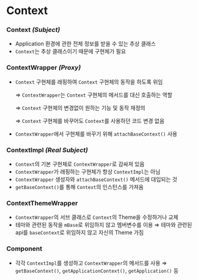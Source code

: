 # Context

### Context *(Subject)*
- Application 환경에 관한 전체 정보를 받을 수 있는 추상 클래스
- `Context`는 추상 클래스이기 때문에 구현체가 필요

### ContextWrapper *(Proxy)*
- `Context` 구현체를 래핑하여 `Context` 구현체의 동작을 하도록 위임
  
    ⇒ `ContextWrapper`는 `Context` 구현체의 메서드를 대신 호출하는 역할

    ⇒ `Context` 구현체의 변경없이 원하는 기능 및 동작 재정의
  
    ⇒ `Context` 구현체를 바꾸어도 `Context`를 사용하던 코드 변경 없음

- `ContextWrapper`에서 구현체를 바꾸기 위해 `attachBaseContext()` 사용

### ContextImpl *(Real Subject)*
- `Context`의 기본 구현체로 `ContextWrapper`로 감싸져 있음
- `ContextWrapper`가 래핑하는 구현체가 항상 `ContextImpl`는 아님
- `ContextWrapper` 생성자와 `attachBaseContext()` 메서드에 대입되는 것
- `getBaseContext()`를 통해 `Context`의 인스턴스를 가져옴

### ContextThemeWrapper
- `ContextWrapper`의 서브 클래스로 `Context`의 Theme을 수정하거나 교체
- 테마와 관련된 동작을 `mBase`로 위임하지 않고 멤버변수를 이용
    ⇒ 테마와 관련된 api를 `baseContext`로 위임하지 않고 자신의 Theme 가짐
    
### Component
- 각각 `ContextImpl`를 생성하고 `ContextWrapper`의 메서드를 사용
    ⇒ `getBaseContext()`, `getApplicationContext()`, `getApplication()` 등
